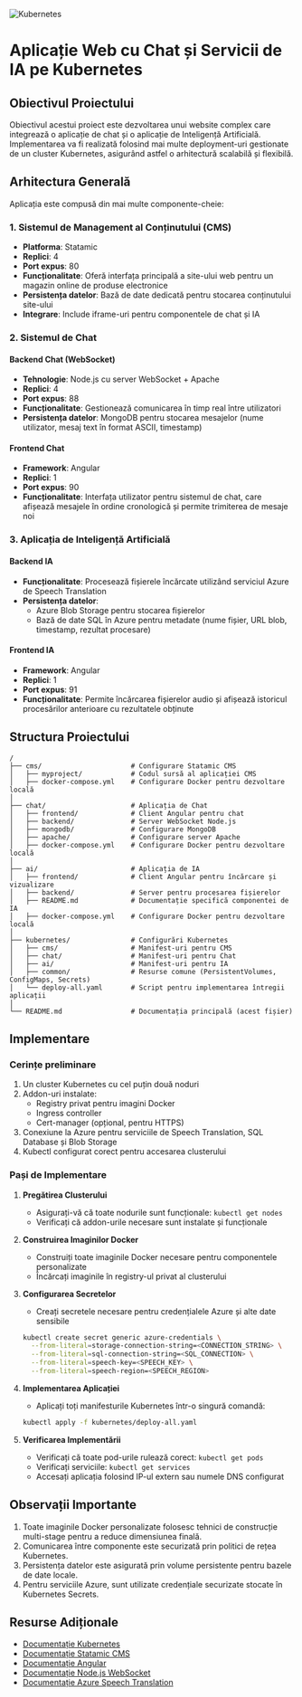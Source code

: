 ![Kubernetes](https://camo.githubusercontent.com/9fb8c7cad55c2ac1f2f94927172a2fd43f1ca48993952ac62f87684664309ee1/68747470733a2f2f74656368737461636b2d67656e657261746f722e76657263656c2e6170702f6b756265726e657465732d69636f6e2e737667)

# Aplicație Web cu Chat și Servicii de IA pe Kubernetes

## Obiectivul Proiectului

Obiectivul acestui proiect este dezvoltarea unui website complex care integrează o aplicație de chat și o aplicație de Inteligență Artificială. Implementarea va fi realizată folosind mai multe deployment-uri gestionate de un cluster Kubernetes, asigurând astfel o arhitectură scalabilă și flexibilă.

## Arhitectura Generală

Aplicația este compusă din mai multe componente-cheie:

### 1. Sistemul de Management al Conținutului (CMS)

- **Platforma**: Statamic
- **Replici**: 4
- **Port expus**: 80
- **Funcționalitate**: Oferă interfața principală a site-ului web pentru un magazin online de produse electronice
- **Persistența datelor**: Bază de date dedicată pentru stocarea conținutului site-ului
- **Integrare**: Include iframe-uri pentru componentele de chat și IA

### 2. Sistemul de Chat

#### Backend Chat (WebSocket)
- **Tehnologie**: Node.js cu server WebSocket + Apache
- **Replici**: 4
- **Port expus**: 88
- **Funcționalitate**: Gestionează comunicarea în timp real între utilizatori
- **Persistența datelor**: MongoDB pentru stocarea mesajelor (nume utilizator, mesaj text în format ASCII, timestamp)

#### Frontend Chat
- **Framework**: Angular
- **Replici**: 1
- **Port expus**: 90
- **Funcționalitate**: Interfața utilizator pentru sistemul de chat, care afișează mesajele în ordine cronologică și permite trimiterea de mesaje noi

### 3. Aplicația de Inteligență Artificială

#### Backend IA
- **Funcționalitate**: Procesează fișierele încărcate utilizând serviciul Azure de Speech Translation
- **Persistența datelor**: 
  - Azure Blob Storage pentru stocarea fișierelor
  - Bază de date SQL în Azure pentru metadate (nume fișier, URL blob, timestamp, rezultat procesare)

#### Frontend IA
- **Framework**: Angular
- **Replici**: 1
- **Port expus**: 91
- **Funcționalitate**: Permite încărcarea fișierelor audio și afișează istoricul procesărilor anterioare cu rezultatele obținute

## Structura Proiectului

```
/
├── cms/                      # Configurare Statamic CMS
│   ├── myproject/            # Codul sursă al aplicației CMS
│   ├── docker-compose.yml    # Configurare Docker pentru dezvoltare locală
│
├── chat/                     # Aplicația de Chat
│   ├── frontend/             # Client Angular pentru chat
│   ├── backend/              # Server WebSocket Node.js
│   ├── mongodb/              # Configurare MongoDB
│   ├── apache/               # Configurare server Apache
│   ├── docker-compose.yml    # Configurare Docker pentru dezvoltare locală
│
├── ai/                       # Aplicația de IA
│   ├── frontend/             # Client Angular pentru încărcare și vizualizare
│   ├── backend/              # Server pentru procesarea fișierelor
│   ├── README.md             # Documentație specifică componentei de IA
│   ├── docker-compose.yml    # Configurare Docker pentru dezvoltare locală
│
├── kubernetes/               # Configurări Kubernetes
│   ├── cms/                  # Manifest-uri pentru CMS
│   ├── chat/                 # Manifest-uri pentru Chat
│   ├── ai/                   # Manifest-uri pentru IA
│   ├── common/               # Resurse comune (PersistentVolumes, ConfigMaps, Secrets)
│   └── deploy-all.yaml       # Script pentru implementarea întregii aplicații
│
└── README.md                 # Documentația principală (acest fișier)
```

## Implementare

### Cerințe preliminare

1. Un cluster Kubernetes cu cel puțin două noduri
2. Addon-uri instalate:
   - Registry privat pentru imagini Docker
   - Ingress controller
   - Cert-manager (opțional, pentru HTTPS)
3. Conexiune la Azure pentru serviciile de Speech Translation, SQL Database și Blob Storage
4. Kubectl configurat corect pentru accesarea clusterului

### Pași de Implementare

1. **Pregătirea Clusterului**
   - Asigurați-vă că toate nodurile sunt funcționale: `kubectl get nodes`
   - Verificați că addon-urile necesare sunt instalate și funcționale

2. **Construirea Imaginilor Docker**
   - Construiți toate imaginile Docker necesare pentru componentele personalizate
   - Încărcați imaginile în registry-ul privat al clusterului

3. **Configurarea Secretelor**
   - Creați secretele necesare pentru credențialele Azure și alte date sensibile
   ```bash
   kubectl create secret generic azure-credentials \
     --from-literal=storage-connection-string=<CONNECTION_STRING> \
     --from-literal=sql-connection-string=<SQL_CONNECTION> \
     --from-literal=speech-key=<SPEECH_KEY> \
     --from-literal=speech-region=<SPEECH_REGION>
   ```

4. **Implementarea Aplicației**
   - Aplicați toți manifesturile Kubernetes într-o singură comandă:
   ```bash
   kubectl apply -f kubernetes/deploy-all.yaml
   ```

5. **Verificarea Implementării**
   - Verificați că toate pod-urile rulează corect: `kubectl get pods`
   - Verificați serviciile: `kubectl get services`
   - Accesați aplicația folosind IP-ul extern sau numele DNS configurat

## Observații Importante

1. Toate imaginile Docker personalizate folosesc tehnici de construcție multi-stage pentru a reduce dimensiunea finală.
2. Comunicarea între componente este securizată prin politici de rețea Kubernetes.
3. Persistența datelor este asigurată prin volume persistente pentru bazele de date locale.
4. Pentru serviciile Azure, sunt utilizate credențiale securizate stocate în Kubernetes Secrets.

## Resurse Adiționale

- [Documentație Kubernetes](https://kubernetes.io/docs/)
- [Documentație Statamic CMS](https://statamic.dev/)
- [Documentație Angular](https://angular.io/docs)
- [Documentație Node.js WebSocket](https://github.com/websockets/ws)
- [Documentație Azure Speech Translation](https://docs.microsoft.com/en-us/azure/cognitive-services/speech-service/speech-translation)
